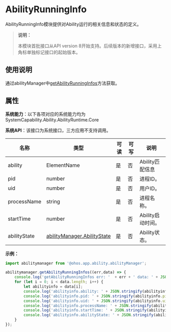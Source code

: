 # AbilityRunningInfo

AbilityRunningInfo模块提供对Ability运行的相关信息和状态的定义。

> **说明：**
> 
> 本模块首批接口从API version 8开始支持。后续版本的新增接口，采用上角标单独标记接口的起始版本。

## 使用说明

通过abilityManager中[getAbilityRunningInfos](js-apis-app-ability-abilityManager.md#getabilityrunninginfos)方法获取。

## 属性

**系统能力**：以下各项对应的系统能力均为SystemCapability.Ability.AbilityRuntime.Core

**系统API**：该接口为系统接口，三方应用不支持调用。

| 名称 | 类型 | 可读 | 可写 | 说明 |
| -------- | -------- | -------- | -------- | -------- |
| ability | ElementName | 是 | 否 | Ability匹配信息  |
| pid | number | 是 | 否 | 进程ID。 |
| uid | number | 是 | 否 | 用户ID。  |
| processName | string | 是 | 否 | 进程名称。  |
| startTime | number | 是 | 否 | Ability启动时间。  |
| abilityState | [abilityManager.AbilityState](js-apis-app-ability-abilityManager.md#abilitystate) | 是 | 否 | Ability状态。  |

**示例：**

```ts
import abilitymanager from '@ohos.app.ability.abilityManager';

abilitymanager.getAbilityRunningInfos((err,data) => { 
    console.log('getAbilityRunningInfos err: '  + err + ' data: ' + JSON.stringify(data));
    for (let i = 0; i < data.length; i++) {
        let abilityinfo = data[i];
        console.log('abilityinfo.ability: ' + JSON.stringify(abilityinfo.ability));
        console.log('abilityinfo.pid: ' + JSON.stringify(abilityinfo.pid));
        console.log('abilityinfo.uid: ' + JSON.stringify(abilityinfo.uid));
        console.log('abilityinfo.processName: ' + JSON.stringify(abilityinfo.processName));
        console.log('abilityinfo.startTime: ' + JSON.stringify(abilityinfo.startTime));
        console.log('abilityinfo.abilityState: ' + JSON.stringify(abilityinfo.abilityState));
    }
});
```